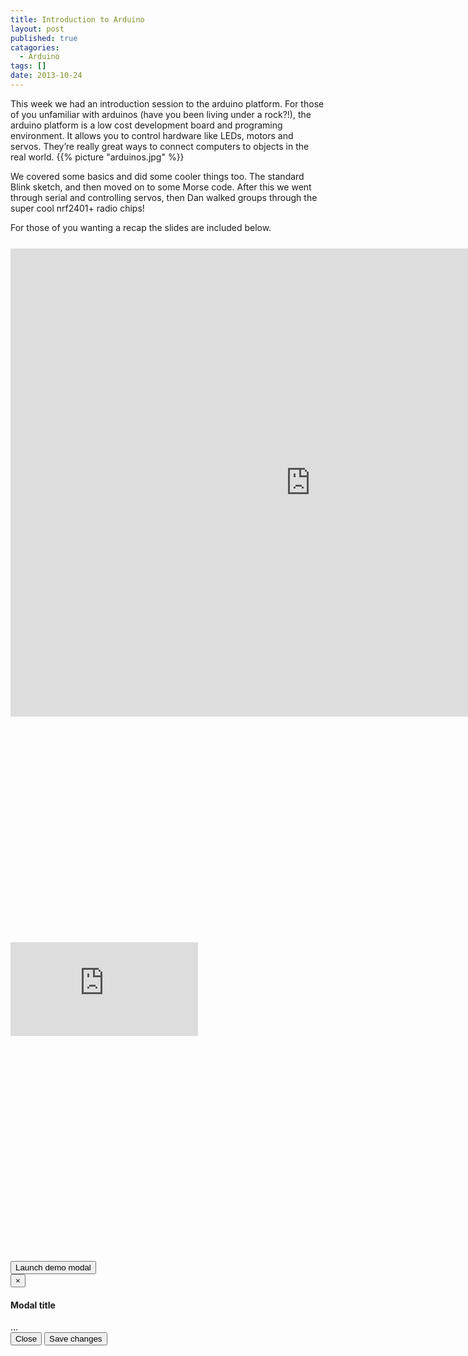 ```yaml
---
title: Introduction to Arduino
layout: post
published: true
catagories:
  - Arduino
tags: []
date: 2013-10-24
---
```

This week we had an introduction session to the arduino platform.  For those of you unfamiliar with arduinos (have you been living under a rock?!), the arduino platform is a low cost development board and programing environment. It allows you to control hardware like LEDs, motors and servos. They’re really great ways to connect computers to objects in the real world.
{{% picture "arduinos.jpg" %}}

We covered some basics and did some cooler things too. The standard Blink sketch, and then moved on to some Morse code. After this we went through serial and controlling servos, then Dan walked groups through the super cool nrf2401+ radio chips!

For those of you wanting a recap the slides are included below.
<div style="padding-bottom: 66.6%;margin: 25px 0px" class="videoWrapper">
<iframe src="https://docs.google.com/presentation/d/1FDacKgRpoVyBDw_YUomukiTRP3B6KCUPAfWgwdRI6Hw/embed?start=false&loop=false&delayms=3000" frameborder="0" width="960" height="749" allowfullscreen="true" mozallowfullscreen="true" webkitallowfullscreen="true"></iframe>
</div>

<div style="padding-bottom: 66.6%;margin: 25px 0px" class="videoWrapper">
<iframe src="https://docs.google.com/presentation/embed?id=1EscFFB-QmoyVixqz2wlhG-n9eNeuL2YzKcTdK1LogGw&amp;start=false&amp;loop=true&amp;delayms=3000" frameborder="0"></iframe>
</div>

<!-- Button trigger modal -->
<button class="btn btn-primary btn-lg" data-toggle="modal" data-target="#myModal">
  Launch demo modal
</button>

<!-- Modal -->
<div class="modal fade" id="myModal" tabindex="-1" role="dialog" aria-labelledby="myModalLabel" aria-hidden="true">
  <div class="modal-dialog">
    <div class="modal-content">
      <div class="modal-header">
        <button type="button" class="close" data-dismiss="modal" aria-hidden="true">&times;</button>
        <h4 class="modal-title" id="myModalLabel">Modal title</h4>
      </div>
      <div class="modal-body">
        ...
      </div>
      <div class="modal-footer">
        <button type="button" class="btn btn-default" data-dismiss="modal">Close</button>
        <button type="button" class="btn btn-primary">Save changes</button>
      </div>
    </div><!-- /.modal-content -->
  </div><!-- /.modal-dialog -->
</div><!-- /.modal -->
